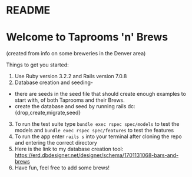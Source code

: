 # README

# Welcome to Taprooms 'n' Brews #
(created from info on some breweries in the Denver area)

Things to get you started:
1. Use Ruby version 3.2.2 and Rails version 7.0.8
2. Database creation and seeding-
  -  there are seeds in the seed file that should create enough examples to start with, of both Taprooms and their Brews.
  -  create the database and seed by running rails dc:{drop,create,migrate,seed}
3. To run the test suite type `bundle exec rspec spec/models` to test the models and `bundle exec rspec spec/features` to test the features
4. To run the app enter `rails s` into your terminal after cloning the repo and entering the correct directory
5. Here is the link to my database creation tool: https://erd.dbdesigner.net/designer/schema/1701131068-bars-and-brews
6. Have fun, feel free to add some brews!
